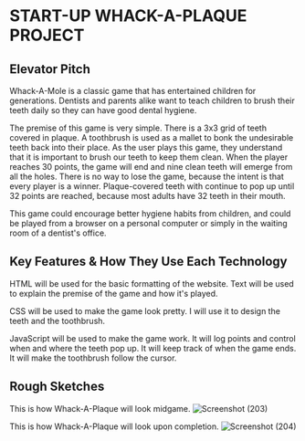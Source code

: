 # START-UP WHACK-A-PLAQUE PROJECT

## Elevator Pitch
Whack-A-Mole is a classic game that has entertained children for generations. Dentists and parents alike want to teach children to brush their teeth daily so they can have good dental hygiene.

The premise of this game is very simple. There is a 3x3 grid of teeth covered in plaque. A toothbrush is used as a mallet to bonk the undesirable teeth back into their place. As the user plays this game, they understand that it is important to brush our teeth to keep them clean. When the player reaches 30 points, the game will end and nine clean teeth will emerge from all the holes. There is no way to lose the game, because the intent is that every player is a winner. Plaque-covered teeth with continue to pop up until 32 points are reached, because most adults have 32 teeth in their mouth.

This game could encourage better hygiene habits from children, and could be played from a browser on a personal computer or simply in the waiting room of a dentist's office.

## Key Features & How They Use Each Technology
HTML will be used for the basic formatting of the website. Text will be used to explain the premise of the game and how it's played. 

CSS will be used to make the game look pretty. I will use it to design the teeth and the toothbrush.

JavaScript will be used to make the game work. It will log points and control when and where the teeth pop up. It will keep track of when the game ends. It will make the toothbrush follow the cursor.

## Rough Sketches

This is how Whack-A-Plaque will look midgame.
![Screenshot (203)](https://user-images.githubusercontent.com/112976867/236990774-04c57ea4-3875-4046-aed4-49b0b9bc2a15.png)

This is how Whack-A-Plaque will look upon completion.
![Screenshot (204)](https://user-images.githubusercontent.com/112976867/236990844-57266978-339e-4033-aabe-5d91cf14d9cf.png)
